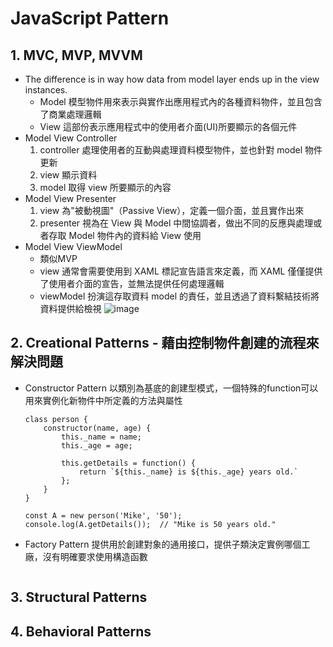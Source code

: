 # JavaScript Pattern

## 1. MVC, MVP, MVVM
- The difference is in way how data from model layer ends up in the view instances.
    - Model 
        模型物件用來表示與實作出應用程式內的各種資料物件，並且包含了商業處理邏輯
    - View 
        這部份表示應用程式中的使用者介面(UI)所要顯示的各個元件
- Model View Controller
    1. controller 處理使用者的互動與處理資料模型物件，並也針對 model 物件更新
    2. view 顯示資料
    3. model 取得 view 所要顯示的內容
- Model View Presenter
    1. view 為"被動視圖"（Passive View），定義一個介面，並且實作出來
    2. presenter 視為在 View 與 Model 中間協調者，做出不同的反應與處理或者存取 Model 物件內的資料給 View 使用
- Model View ViewModel
    - 類似MVP
    - view 通常會需要使用到 XAML 標記宣告語言來定義，而 XAML 僅僅提供了使用者介面的宣告，並無法提供任何處理邏輯
    - viewModel 扮演這存取資料 model 的責任，並且透過了資料繫結技術將資料提供給檢視
![image](https://github.com/Ccj82378/LearningNote/blob/main/img/MVC_MPV_MVVM.png)

## 2. Creational Patterns - 藉由控制物件創建的流程來解決問題
- Constructor Pattern
    以類別為基底的創建型模式，一個特殊的function可以用來實例化新物件中所定義的方法與屬性
    ```
    class person {
        constructor(name, age) {
            this._name = name;
            this._age = age;

            this.getDetails = function() {
                return `${this._name} is ${this._age} years old.`
            };
        }
    }

    const A = new person('Mike', '50');
    console.log(A.getDetails());  // "Mike is 50 years old."
    ```
- Factory Pattern
    提供用於創建對象的通用接口，提供子類決定實例哪個工廠，沒有明確要求使用構造函數
    ```
    
    ```
## 3. Structural Patterns

## 4. Behavioral Patterns